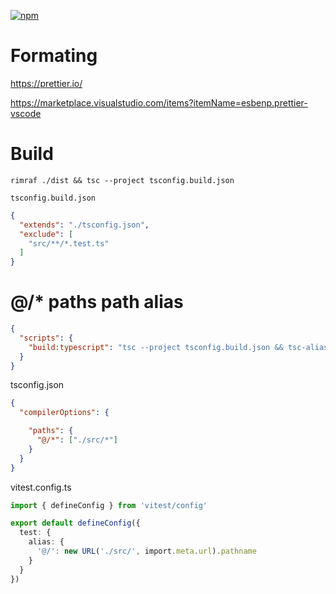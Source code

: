 [![npm](https://img.shields.io/npm/v/express.svg)](https://npmjs.com/package/express)

# Formating

https://prettier.io/


https://marketplace.visualstudio.com/items?itemName=esbenp.prettier-vscode

# Build

`rimraf ./dist && tsc --project tsconfig.build.json`

`tsconfig.build.json`

```json
{
  "extends": "./tsconfig.json",
  "exclude": [
    "src/**/*.test.ts"
  ]
}
```

# @/* paths path alias

```json
{
  "scripts": {
    "build:typescript": "tsc --project tsconfig.build.json && tsc-alias",
  }
}
```

tsconfig.json

```json
{
  "compilerOptions": {

    "paths": {
      "@/*": ["./src/*"]
    }
  }
}
```


vitest.config.ts

```ts
import { defineConfig } from 'vitest/config'

export default defineConfig({
  test: {
    alias: {
      '@/': new URL('./src/', import.meta.url).pathname
    }
  }
})
```

